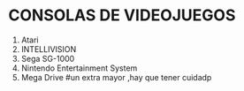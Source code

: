 # CONSOLAS DE VIDEOJUEGOS
 1. Atari
 2. INTELLIVISION
 3. Sega SG-1000
 4. Nintendo Entertainment System
 5. Mega Drive
  #un extra mayor ,hay que tener cuidadp
